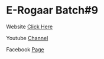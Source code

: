 # E-Rogaar Batch#9 
<p>Website <a href="https://phpdocs.com/">Click Here</a></p>
<p>Youtube <a href="https://youtube.com/phpdocs">Channel</a></p>
<p>Facebook <a href="https://facebook.com/phpdocs">Page</a></p>